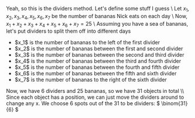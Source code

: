 Yeah, so this is the dividers method. Let's define some stuff I guess \\
Let $x_1, x_2, x_3, x_4, x_5, x_6, x_7$ be the number of bananas Nick eats on each day \\
Now, $x_1 + x_2 + x_3 + x_4 + x_5 + x_6 + x_7 = 25$ \\
Assuming you have a sea of bananas, let's put dividers to split them off into different days
<ul>
<li> $x_1$ is the number of bananas to the left of the first divider
<li> $x_2$ is the number of bananas between the first and second divider
<li> $x_3$ is the number of bananas between the second and third divider
<li> $x_4$ is the number of bananas between the third and fourth divider
<li> $x_5$ is the number of bananas between the fourth and fifth divider
<li> $x_6$ is the number of bananas between the fifth and sixth divider
<li> $x_7$ is the number of bananas to the right of the sixth divider
</ul>
Now, we have 6 dividers and 25 bananas, so we have 31 objects in total \\
Since each object has a position, we can just move the dividers around to change any x.
We choose 6 spots out of the 31 to be dividers: $ \binom{31}{6} $
